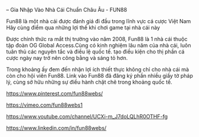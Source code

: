 – Gia Nhập Vào Nhà Cái Chuẩn Châu Âu - FUN88

Fun88 là một nhà cái được đánh giá đi đầu trong lĩnh vực cá cược Việt Nam Hãy cùng điểm qua những lợi thế khi chơi game tại nhà cái này

Được chính thức ra mắt thị trường vào năm 2008, Fun88 là 1 nhà cái thuộc tập đoàn OG Global Access.Cùng có kinh nghiệm lâu năm của nhà cái, luôn tuân thủ các nguyên tắc và điều lệ quốc tế. tạo điều kiện cho thị phần cá cược ngày nay trở nên công bằng và sáng tỏ hơn.

Trong khoảng ấy đem đến nhận lợi ích thiết thực không chỉ cho nhà cái mà còn cho hội viên Fun88. Link vào Fun88 đã đăng ký phần nhiều giấy tờ pháp lý, cùng sở hữu những sự điều hành chặt chẽ trong khoảng quốc tế.

https://www.pinterest.com/fun88webs/

https://vimeo.com/fun88webs1

https://www.youtube.com/channel/UCXi-m_J7doLQLhR0OTHF-fg

https://www.linkedin.com/in/fun88webs/
